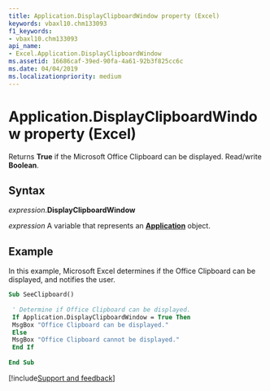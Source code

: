 ```yaml
---
title: Application.DisplayClipboardWindow property (Excel)
keywords: vbaxl10.chm133093
f1_keywords:
- vbaxl10.chm133093
api_name:
- Excel.Application.DisplayClipboardWindow
ms.assetid: 16686caf-39ed-90fa-4a61-92b3f825cc6c
ms.date: 04/04/2019
ms.localizationpriority: medium
---
```



# Application.DisplayClipboardWindow property (Excel)

Returns **True** if the Microsoft Office Clipboard can be displayed. Read/write **Boolean**.


## Syntax

_expression_.**DisplayClipboardWindow**

_expression_ A variable that represents an **[Application](Excel.Application(object).md)** object.


## Example

In this example, Microsoft Excel determines if the Office Clipboard can be displayed, and notifies the user.

```vb
Sub SeeClipboard() 
 
 ' Determine if Office Clipboard can be displayed. 
 If Application.DisplayClipboardWindow = True Then 
 MsgBox "Office Clipboard can be displayed." 
 Else 
 MsgBox "Office Clipboard cannot be displayed." 
 End If 
 
End Sub
```




[!include[Support and feedback](~/includes/feedback-boilerplate.md)]